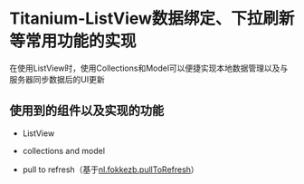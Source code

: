 
# Titanium-ListView数据绑定、下拉刷新等常用功能的实现
在使用ListView时，使用Collections和Model可以便捷实现本地数据管理以及与服务器同步数据后的UI更新
## 使用到的组件以及实现的功能
- ListView
- collections and model
- pull to refresh（基于[nl.fokkezb.pullToRefresh][1]）


  [1]: https://github.com/FokkeZB/nl.fokkezb.pullToRefresh